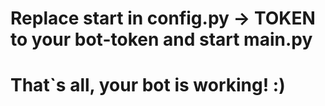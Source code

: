 # Replace start in config.py -> TOKEN to your bot-token and start main.py
# That`s all, your bot is working! :)
